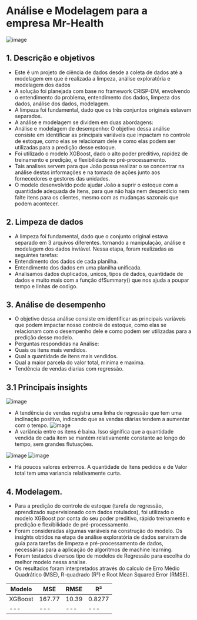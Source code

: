 # Análise e Modelagem para a empresa Mr-Health
![image](https://github.com/ViniSegatto/Mr-Health/assets/117327390/27271eb5-2474-4aaf-b21b-1d476035c468)

## 1. Descrição e objetivos
  * Este é um projeto de ciência de dados desde a coleta de dados até a modelagem em que é realizada a limpeza, análise exploratória e modelagem dos dados
  * A solução foi planejada com base no framework CRISP-DM, envolvendo o entendimento do problema, entendimento dos dados, limpeza dos dados, análise dos dados, modelagem.
  * A limpeza foi fundamental, dado que os três conjuntos originais estavam separados.
  * A análise e modelagem se dividem em duas abordagens:
  * Análise e modelagem de desempenho: O objetivo dessa análise consiste em identificar as principais variáveis que impactam no controle de estoque, como elas se relacionam dele e como elas podem ser utilizadas para a predição desse estoque.
  * Foi utilizado o modelo XGBoost, dado o alto poder preditivo, rapidez de treinamento e predição, e flexibilidade no pré-processamento.
  * Tais analises servem para que João possa realizar o se concentrar na análise destas informações e na tomada de ações junto aos fornecedores e gestores das unidades.
  * O modelo desenvolvido pode ajudar João a suprir o estoque com a quantidade adequada de Itens, para que não haja nem desperdicio nem falte itens para os clientes, mesmo com as mudanças sazonais que podem acontecer.

  ## 2. Limpeza de dados
   *   A limpeza foi fundamental, dado que o conjunto original estava separado em 3 arquivos diferentes. tornando a manipulação, análise e modelagem dos dados inviável. Nessa etapa, foram realizadas as seguintes tarefas:
   *  Entendimento dos dados de cada planilha.
   *  Entendimento dos dados em uma planilha unificada.
   *  Analisamos dados duplicados, unicos, tipos de dados, quantidade de dados e muito mais com a função dfSummary() que nos ajuda a poupar tempo e linhas de codigo.

## 3. Análise de desempenho
 *   O objetivo dessa análise consiste em identificar as principais variáveis que podem impactar nosso controle de estoque, como elas se relacionam com o desempenho dele e como podem ser utilizadas para a predição desse modelo. 
  *   Perguntas respondidas na Análise:
  *  Quais os itens mais vendidos.
  *  Qual a quantidade de itens mais vendidos.
  *  Qual a maior parcela do valor total, minima e maxima. 
  * Tendência de vendas diarias com regressão.

## 3.1 Principais insights

![image](https://github.com/ViniSegatto/Mr-Health/assets/117327390/feffb4ee-0459-4e8f-af82-274810835877)
  * A tendência de vendas registra uma linha de regressão que tem uma inclinação positiva, indicando que as vendas diárias tendem a aumentar com o tempo. 
![image](https://github.com/ViniSegatto/Mr-Health/assets/117327390/53235a19-8c1c-4613-b6f8-45bd95b924b4)
  * A variância entre os itens é baixa. Isso significa que a quantidade vendida de cada item se mantém relativamente constante ao longo do tempo, sem grandes flutuações.
    
![image](https://github.com/ViniSegatto/Mr-Health/assets/117327390/f69683d1-0d3f-4d04-9f56-a234eafadcf6)
![image](https://github.com/ViniSegatto/Mr-Health/assets/117327390/0ccce167-a0aa-44f2-8814-3e132aa13ab6)

  * Há poucos valores extremos. A quantidade de Itens pedidos e de Valor total tem uma variancia relativamente curta.

## 4. Modelagem. 
 * Para a predição do controle de estoque (tarefa de regressão, aprendizado supervisionado com dados rotulados), foi utilizado o modelo XGBoost por conta do seu poder preditivo, rápido treinamento e predição e flexibilidade de pré-processamento.
 * Foram consideradas algumas variáveis na construção do modelo. Os insights obtidos na etapa de análise exploratória de dados serviram de guia para tarefas de limpeza e pré-processamento de dados, necessárias para a aplicação de algoritmos de machine learning.
 * Foram testados diversos tipo de modelos de Regressão para escolha do melhor modelo nessa analise.
 * Os resultados foram interpretados através do calculo de Erro Médio Quadrático (MSE), R-quadrado (R²) e Root Mean Squared Error (RMSE). 

| Modelo | MSE | RMSE | R² |
|---|---|---|---|
|XGBoost|167.77|10.39| 0.8277 |
|---|---|---|---|


